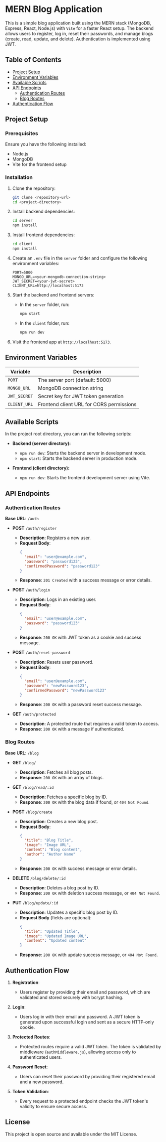 # MERN Blog Application

This is a simple blog application built using the MERN stack (MongoDB, Express, React, Node.js) with `Vite` for a faster React setup. The backend allows users to register, log in, reset their passwords, and manage blogs (create, read, update, and delete). Authentication is implemented using JWT.

## Table of Contents
- [Project Setup](#project-setup)
- [Environment Variables](#environment-variables)
- [Available Scripts](#available-scripts)
- [API Endpoints](#api-endpoints)
  - [Authentication Routes](#authentication-routes)
  - [Blog Routes](#blog-routes)
- [Authentication Flow](#authentication-flow)

## Project Setup

### Prerequisites
Ensure you have the following installed:
- Node.js
- MongoDB
- Vite for the frontend setup

### Installation

1. Clone the repository:

    ```bash
    git clone <repository-url>
    cd <project-directory>
    ```

2. Install backend dependencies:

    ```bash
    cd server
    npm install
    ```

3. Install frontend dependencies:

    ```bash
    cd client
    npm install
    ```

4. Create an `.env` file in the `server` folder and configure the following environment variables:

    ```plaintext
    PORT=5000
    MONGO_URL=<your-mongodb-connection-string>
    JWT_SECRET=<your-jwt-secret>
    CLIENT_URL=http://localhost:5173
    ```

5. Start the backend and frontend servers:

    - In the `server` folder, run:

      ```bash
      npm start
      ```

    - In the `client` folder, run:

      ```bash
      npm run dev
      ```

6. Visit the frontend app at `http://localhost:5173`.

## Environment Variables

| Variable     | Description                               |
|--------------|-------------------------------------------|
| `PORT`       | The server port (default: 5000)           |
| `MONGO_URL`  | MongoDB connection string                 |
| `JWT_SECRET` | Secret key for JWT token generation       |
| `CLIENT_URL` | Frontend client URL for CORS permissions  |

## Available Scripts

In the project root directory, you can run the following scripts:

- **Backend (server directory):**
  - `npm run dev`: Starts the backend server in development mode.
  - `npm start`: Starts the backend server in production mode.

- **Frontend (client directory):**
  - `npm run dev`: Starts the frontend development server using Vite.

## API Endpoints

### Authentication Routes

**Base URL**: `/auth`

- **POST** `/auth/register`
  - **Description**: Registers a new user.
  - **Request Body**:
    ```json
    {
      "email": "user@example.com",
      "password": "password123",
      "confirmedPassword": "password123"
    }
    ```
  - **Response**: `201 Created` with a success message or error details.

- **POST** `/auth/login`
  - **Description**: Logs in an existing user.
  - **Request Body**:
    ```json
    {
      "email": "user@example.com",
      "password": "password123"
    }
    ```
  - **Response**: `200 OK` with JWT token as a cookie and success message.

- **POST** `/auth/reset-password`
  - **Description**: Resets user password.
  - **Request Body**:
    ```json
    {
      "email": "user@example.com",
      "password": "newPassword123",
      "confirmedPassword": "newPassword123"
    }
    ```
  - **Response**: `200 OK` with a password reset success message.

- **GET** `/auth/protected`
  - **Description**: A protected route that requires a valid token to access.
  - **Response**: `200 OK` with a message if authenticated.

### Blog Routes

**Base URL**: `/blog`

- **GET** `/blog/`
  - **Description**: Fetches all blog posts.
  - **Response**: `200 OK` with an array of blogs.

- **GET** `/blog/read/:id`
  - **Description**: Fetches a specific blog by ID.
  - **Response**: `200 OK` with the blog data if found, or `404 Not Found`.

- **POST** `/blog/create`
  - **Description**: Creates a new blog post.
  - **Request Body**:
    ```json
    {
      "title": "Blog Title",
      "image": "Image URL",
      "content": "Blog content",
      "author": "Author Name"
    }
    ```
  - **Response**: `200 OK` with success message or error details.

- **DELETE** `/blog/delete/:id`
  - **Description**: Deletes a blog post by ID.
  - **Response**: `200 OK` with deletion success message, or `404 Not Found`.

- **PUT** `/blog/update/:id`
  - **Description**: Updates a specific blog post by ID.
  - **Request Body** (fields are optional):
    ```json
    {
      "title": "Updated Title",
      "image": "Updated Image URL",
      "content": "Updated content"
    }
    ```
  - **Response**: `200 OK` with update success message, or `404 Not Found`.

## Authentication Flow

1. **Registration**: 
   - Users register by providing their email and password, which are validated and stored securely with bcrypt hashing.

2. **Login**:
   - Users log in with their email and password. A JWT token is generated upon successful login and sent as a secure HTTP-only cookie.

3. **Protected Routes**:
   - Protected routes require a valid JWT token. The token is validated by middleware (`authMiddleware.js`), allowing access only to authenticated users.

4. **Password Reset**:
   - Users can reset their password by providing their registered email and a new password.

5. **Token Validation**:
   - Every request to a protected endpoint checks the JWT token's validity to ensure secure access.

## License
This project is open source and available under the MIT License.

